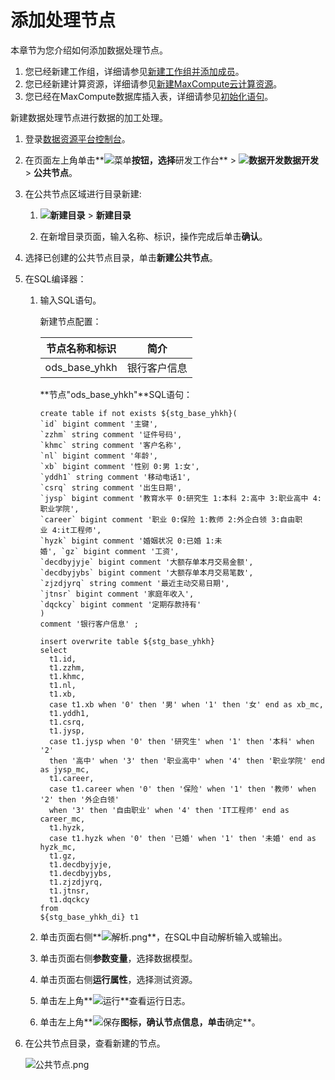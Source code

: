 # 添加处理节点

本章节为您介绍如何添加数据处理节点。

1.  您已经新建工作组，详细请参见[新建工作组并添加成员](/cn.zh-CN/快速入门/新建工作组并添加成员.md)。
2.  您已经新建计算资源，详细请参见[新建MaxCompute云计算资源](/cn.zh-CN/快速入门/新建MaxCompute云计算资源.md)。
3.  您已经在MaxCompute数据库插入表，详细请参见[初始化语句](/cn.zh-CN/快速入门/准备工作.md)。

新建数据处理节点进行数据的加工处理。

1.  登录[数据资源平台控制台](https://dataq.console.aliyun.com)。

2.  在页面左上角单击**![菜单](https://static-aliyun-doc.oss-accelerate.aliyuncs.com/assets/img/zh-CN/6504337061/p188771.png)**按钮，选择**研发工作台** \> **![数据开发](https://static-aliyun-doc.oss-accelerate.aliyuncs.com/assets/img/zh-CN/2524223261/p282097.png)数据开发** \> **公共节点**。

3.  在公共节点区域进行目录新建:

    1.  **![新建目录](https://static-aliyun-doc.oss-accelerate.aliyuncs.com/assets/img/zh-CN/0492067061/p190487.png)** \> **新建目录**

    2.  在新增目录页面，输入名称、标识，操作完成后单击**确认**。

4.  选择已创建的公共节点目录，单击**新建公共节点**。

5.  在SQL编译器：

    1.  输入SQL语句。

        新建节点配置：

        |节点名称和标识|简介|
        |-------|--|
        |ods\_base\_yhkh|银行客户信息|

        **节点"ods\_base\_yhkh"**SQL语句：

        ```
        create table if not exists ${stg_base_yhkh}(
        `id` bigint comment '主键',     
        `zzhm` string comment '证件号码',     
        `khmc` string comment '客户名称',      
        `nl` bigint comment '年龄',       
        `xb` bigint comment '性别 0:男 1:女',       
        `yddh1` string comment '移动电话1',       
        `csrq` string comment '出生日期',        
        `jysp` bigint comment '教育水平 0:研究生 1:本科 2:高中 3:职业高中 4:职业学院',        
        `career` bigint comment '职业 0:保险 1:教师 2:外企白领 3:自由职业 4:it工程师',        
        `hyzk` bigint comment '婚姻状况 0:已婚 1:未婚', `gz` bigint comment '工资',        
        `decdbyjyje` bigint comment '大额存单本月交易金额',        
        `decdbyjybs` bigint comment '大额存单本月交易笔数',        
        `zjzdjyrq` string comment '最近主动交易日期',        
        `jtnsr` bigint comment '家庭年收入',        
        `dqckcy` bigint comment '定期存款持有' 
        )        
        comment '银行客户信息' ;
        
        insert overwrite table ${stg_base_yhkh}
        select
          t1.id,
          t1.zzhm,
          t1.khmc,
          t1.nl,
          t1.xb,
          case t1.xb when '0' then '男' when '1' then '女' end as xb_mc,
          t1.yddh1,
          t1.csrq,
          t1.jysp,
          case t1.jysp when '0' then '研究生' when '1' then '本科' when '2'
          then '高中' when '3' then '职业高中' when '4' then '职业学院' end as jysp_mc,
          t1.career,
          case t1.career when '0' then '保险' when '1' then '教师' when '2' then '外企白领'
          when '3' then '自由职业' when '4' then 'IT工程师' end as career_mc,
          t1.hyzk,
          case t1.hyzk when '0' then '已婚' when '1' then '未婚' end as hyzk_mc,
          t1.gz,
          t1.decdbyjyje,
          t1.decdbyjybs,
          t1.zjzdjyrq,
          t1.jtnsr,
          t1.dqckcy
        from
        ${stg_base_yhkh_di} t1
        ```

    2.  单击页面右侧**![解析.png](https://static-aliyun-doc.oss-accelerate.aliyuncs.com/assets/img/zh-CN/5871133261/p282806.png)**，在SQL中自动解析输入或输出。

    3.  单击页面右侧**参数变量**，选择数据模型。

    4.  单击页面右侧**运行属性**，选择测试资源。

    5.  单击左上角**![运行](https://static-aliyun-doc.oss-accelerate.aliyuncs.com/assets/img/zh-CN/9561429061/p205638.png)**查看运行日志。

    6.  单击左上角**![保存](https://static-aliyun-doc.oss-accelerate.aliyuncs.com/assets/img/zh-CN/8561429061/p205637.png)**图标，确认节点信息，单击**确定**。

6.  在公共节点目录，查看新建的节点。

    ![公共节点.png](https://static-aliyun-doc.oss-accelerate.aliyuncs.com/assets/img/zh-CN/5871133261/p282830.png)


